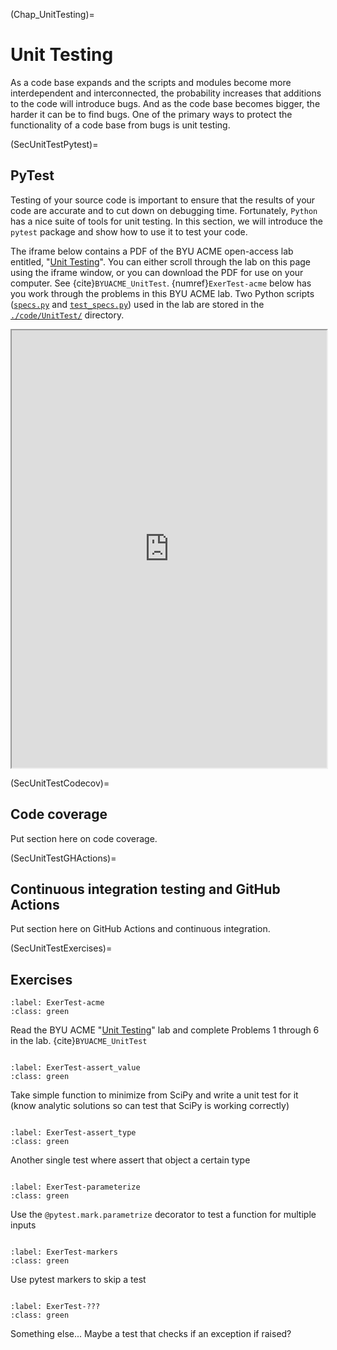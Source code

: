 (Chap_UnitTesting)=
# Unit Testing

As a code base expands and the scripts and modules become more interdependent and interconnected, the probability increases that additions to the code will introduce bugs. And as the code base becomes bigger, the harder it can be to find bugs. One of the primary ways to protect the functionality of a code base from bugs is unit testing.


(SecUnitTestPytest)=
## PyTest

Testing of your source code is important to ensure that the results of your code are accurate and to cut down on debugging time.  Fortunately, `Python` has a nice suite of tools for unit testing. In this section, we will introduce the `pytest` package and show how to use it to test your code.

The iframe below contains a PDF of the BYU ACME open-access lab entitled, "[Unit Testing](https://drive.google.com/file/d/1109ci_tqZz30C2ymf0Hs3UO66l865U0-/view?usp=sharing)". You can either scroll through the lab on this page using the iframe window, or you can download the PDF for use on your computer. See {cite}`BYUACME_UnitTest`. {numref}`ExerTest-acme` below has you work through the problems in this BYU ACME lab. Two Python scripts ([`specs.py`](https://github.com/OpenRG/UN-OG-Training/tree/main/code/UnitTest/specs.py) and [`test_specs.py`](https://github.com/OpenRG/UN-OG-Training/tree/main/code/UnitTest/test_specs.py)) used in the lab are stored in the [`./code/UnitTest/`](https://github.com/OpenRG/UN-OG-Training/tree/main/code/UnitTest) directory.

<div>
  <iframe id="inlineFrameExample"
      title="Inline Frame Example"
      width="100%"
      height="700"
      src="https://drive.google.com/file/d/1109ci_tqZz30C2ymf0Hs3UO66l865U0-/preview?usp=sharing">
  </iframe>
</div>


(SecUnitTestCodecov)=
## Code coverage

Put section here on code coverage.


(SecUnitTestGHActions)=
## Continuous integration testing and GitHub Actions

Put section here on GitHub Actions and continuous integration.


(SecUnitTestExercises)=
## Exercises

```{exercise-start}
:label: ExerTest-acme
:class: green
```
Read the BYU ACME "[Unit Testing](https://drive.google.com/file/d/1109ci_tqZz30C2ymf0Hs3UO66l865U0-/view?usp=sharing)" lab and complete Problems 1 through 6 in the lab. {cite}`BYUACME_UnitTest`
```{exercise-end}
```

```{exercise-start}
:label: ExerTest-assert_value
:class: green
```
Take simple function to minimize from SciPy and write a unit test for it (know analytic solutions so can test that SciPy is working correctly)
```{exercise-end}
```

```{exercise-start}
:label: ExerTest-assert_type
:class: green
```
Another single test where assert that object a certain type
```{exercise-end}
```

```{exercise-start}
:label: ExerTest-parameterize
:class: green
```
Use the `@pytest.mark.parametrize` decorator to test a function for multiple inputs
```{exercise-end}
```

```{exercise-start}
:label: ExerTest-markers
:class: green
```
Use pytest markers to skip a test
```{exercise-end}
```

```{exercise-start}
:label: ExerTest-???
:class: green
```
Something else... Maybe a test that checks if an exception if raised?
```{exercise-end}
```
